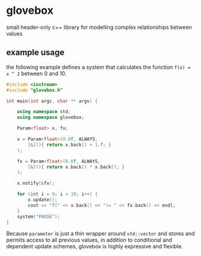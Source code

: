 # glovebox
small header-only c++ library for modelling complex relationships between values

## example usage
the following example defines a system that calculates the function ```f(x) = x ^ 2``` between 0 and 10.
```c++
#include <iostream>
#include "glovebox.h"

int main(int argc, char ** argv) {

	using namespace std;
	using namespace glovebox;

	Param<float> x, fx;

	x = Param<float>(0.0f, ALWAYS,
		[&](){ return x.back() + 1.f; }
	);

	fx = Param<float>(0.0f, ALWAYS,
		[&](){ return x.back() * x.back(); }
	);

	x.notify(&fx);

	for (int i = 0; i < 10; i++) {
		x.update();
		cout << "f(" << x.back() << ")= " << fx.back() << endl;
	}
	system("PAUSE");
}
```
Because ```parameter``` is just a thin wrapper around ```std::vector``` and stores and permits access to all previous values, in addition to conditional and dependent update schemes, glovebox is highly expressive and flexible.
